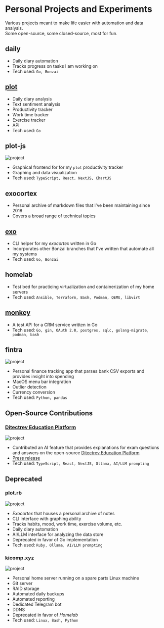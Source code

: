 # Personal Projects and Experiments
Various projects meant to make life easier with automation and data analysis.  
Some open-source, some closed-source, most for fun.

## daily
- Daily diary automation
- Tracks progress on tasks I am working on
- Tech used: `Go, Bonzai`

## [plot](https://github.com/emilosman/plot)
- Daily diary analysis
- Text sentiment analysis
- Productivity tracker
- Work time tracker
- Exercise tracker
- API
- Tech used: `Go`

## plot-js
![project](assets/plot-js.jpg)

- Graphical frontend for for my `plot` productivity tracker
- Graphing and data visualization
- Tech used: `TypeScript, React, NextJS, ChartJS`

## exocortex
- Personal archive of markdown files that I've been maintaining since 2018
- Covers a broad range of technical topics

## [exo](https://github.com/emilosman/exo)
- CLI helper for my _exocortex_ written in Go
- Incorporates other Bonzai branches that I've written that automate all my systems
- Tech used: `Go, Bonzai`

## homelab
- Test bed for practicing virtualization and containerization of my home servers
- Tech used: `Ansible, Terraform, Bash, Podman, QEMU, libvirt`

## [monkey](https://github.com/emilosman/monkey)
- A test API for a CRM service written in Go
- Tech used: `Go, gin, OAuth 2.0, postgres, sqlc, golang-migrate, podman, bash`

## fintra
![project](assets/fintra.jpg)

- Personal finance tracking app that parses bank CSV exports and provides insight into spending
- MacOS menu bar integration
- Outlier detection
- Currency conversion
- Tech used: `Python, pandas`

## Open-Source Contributions

### [Ditectrev Education Platform](https://education.ditectrev.com/)
![project](assets/ditectrev.jpg)

- Contributed an AI feature that provides explanations for exam questions and answers on the open-source [Ditectrev Education Platform](https://education.ditectrev.com/)
- [Press release](https://www.linkedin.com/posts/ditectrev_ollama-ollama-opensource-activity-7203245362797506560-c9Jk)
- Tech used: `TypeScript, React, NextJS, Ollama, AI/LLM prompting`

## Deprecated

### plot.rb
![project](assets/plotrb.jpg)

- _Exocortex_ that houses a personal archive of notes
- CLI interface with graphing ability
- Tracks habits, mood, work time, exercise volume, etc.
- Daily diary automation
- AI/LLM interface for analyzing the data store
- Deprecated in favor of Go implementation
- Tech used: `Ruby, Ollama, AI/LLM prompting`

### kicomp.xyz
![project](assets/kicompxyz.jpg)

- Personal home server running on a spare parts Linux machine
- Git server
- RAID storage
- Automated daily backups
- Automated reporting
- Dedicated Telegram bot
- DDNS
- Deprecated in favor of _Homelab_
- Tech used: `Linux, Bash, Python`
